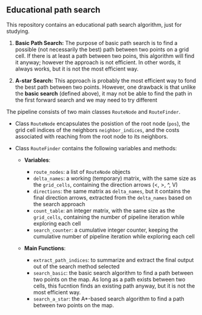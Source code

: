 ## Educational path search 

This repository contains an educational path search algorithm, just for studying. 

1. **Basic Path Search:** The purpose of basic path search is to find a possible (not necessarily the best) path between two points on a grid cell. If there is at least a path between two poins, this algorithm will find it anyway; however the approach is not efficient. In other words, it always works, but it is not the most efficient way. 
 
 
2. **A-star Search:** This approach is probably the most efficient way to fond the best path between two points. However, one drawback is that unlike the **basic search** (defined above), it may not be able to find the path in the first forward search and we may need to try different 

The pipeline consists of two main classes `RouteNode` and `RouteFinder`. 

- Class `RouteNode` encapsulates the posistion of the root node (`pos`), the grid cell indices of the neighbors `neighbor_indices`, and the costs associated with reaching from the root node to its neighbors. 

- Class `RouteFinder` contains the following variables and methods: 
 
  - **Variables**: 
    - `route_nodes`: a list of `RouteNode` objects 
    - `delta_names`: a working (temporary) matrix, with the same size as the `grid_cells`, containing the direction arrows (<, >, ^, V) 
    - `directions`: the same matrix as `delta_names`, but it contains the final direction arrows, extracted from the `delta_names` based on the search approach 
    - `count_table`: an integer matrix, with the same size as the `grid_cells`, containing the number of pipeline iteration while exploring each cell 
    - `search_counter`: a cumulative integer counter, keeping the cumulative number of pipeline iteration while exploring each cell 
        
  - **Main Functions**: 
    - `extract_path_indices`: to summarize and extract the final output out of the search method selected 
    - `search_basic`: the basic search algorithm to find a path between two points on the map. As long as a path exists between two cells, this fucntion finds an existing path anyway, but it is not the most efficient way. 
    - `search_a_star`: the A*-based search algorithm to find a path between two points on the map.
